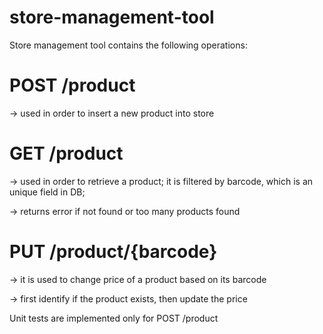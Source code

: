 # store-management-tool

Store management tool contains the following operations:

# POST /product 

-> used in order to insert a new product into store

# GET /product

-> used in order to retrieve a product; it is filtered by barcode, which is an unique field in DB; 

-> returns error if not found or too many products found

# PUT /product/{barcode}

-> it is used to change price of a product based on its barcode

-> first identify if the product exists, then update the price


Unit tests are implemented only for POST /product 
